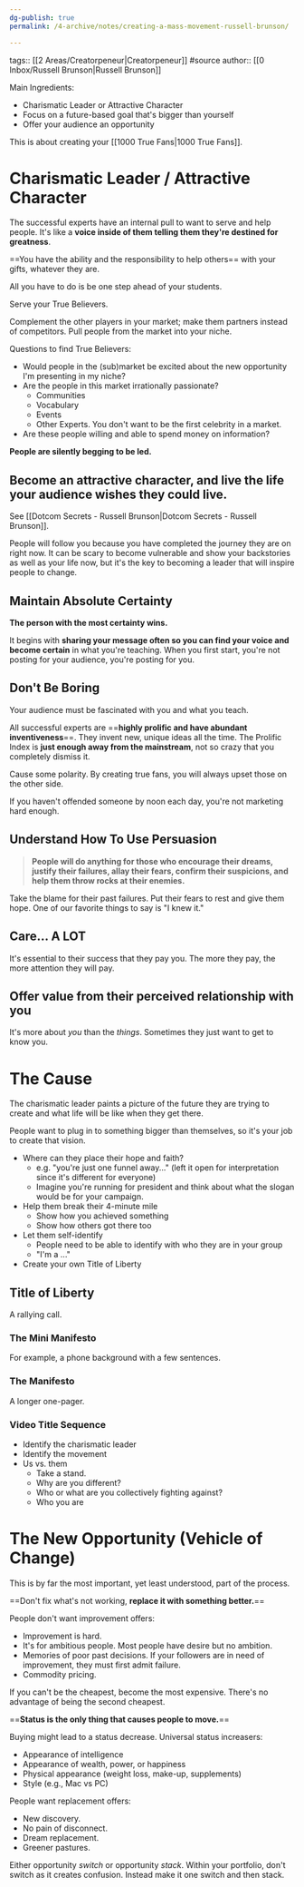 ```yaml
---
dg-publish: true
permalink: /4-archive/notes/creating-a-mass-movement-russell-brunson/

---
```


tags:: [[2 Areas/Creatorpeneur\|Creatorpeneur]] #source
author:: [[0 Inbox/Russell Brunson\|Russell Brunson]]

Main Ingredients:
- Charismatic Leader or Attractive Character
- Focus on a future-based goal that's bigger than yourself
- Offer your audience an opportunity

This is about creating your [[1000 True Fans\|1000 True Fans]].

# Charismatic Leader / Attractive Character
The successful experts have an internal pull to want to serve and help people. It's like a **voice inside of them telling them they're destined for greatness**.

==You have the ability and the responsibility to help others== with your gifts, whatever they are.

All you have to do is be one step ahead of your students.

Serve your True Believers.

Complement the other players in your market; make them partners instead of competitors. Pull people from the market into your niche.

Questions to find True Believers:
- Would people in the (sub)market be excited about the new opportunity I'm presenting in my niche?
- Are the people in this market irrationally passionate?
	- Communities
	- Vocabulary
	- Events
	- Other Experts. You don't want to be the first celebrity in a market.
- Are these people willing and able to spend money on information?

**People are silently begging to be led.**

## Become an attractive character, and live the life your audience wishes they could live.
See [[Dotcom Secrets - Russell Brunson\|Dotcom Secrets - Russell Brunson]].

People will follow you because you have completed the journey they are on right now. It can be scary to become vulnerable and show your backstories as well as your life now, but it's the key to becoming a leader that will inspire people to change.

## Maintain Absolute Certainty
**The person with the most certainty wins.**

It begins with **sharing your message often so you can find your voice and become certain** in what you're teaching. When you first start, you're not posting for your audience, you're posting for you.

## Don't Be Boring
Your audience must be fascinated with you and what you teach.

All successful experts are ==**highly prolific and have abundant inventiveness**==. They invent new, unique ideas all the time. The Prolific Index is **just enough away from the mainstream**, not so crazy that you completely dismiss it.

Cause some polarity. By creating true fans, you will always upset those on the other side.

If you haven't offended someone by noon each day, you're not marketing hard enough.

## Understand How To Use Persuasion
> **People will do anything for those who encourage their dreams, justify their failures, allay their fears, confirm their suspicions, and help them throw rocks at their enemies.**

Take the blame for their past failures.
Put their fears to rest and give them hope.
One of our favorite things to say is "I knew it."

## Care... A LOT
It's essential to their success that they pay you. The more they pay, the more attention they will pay.

## Offer value from their perceived relationship with you
It's more about *you* than the *things*.
Sometimes they just want to get to know you.

# The Cause
The charismatic leader paints a picture of the future they are trying to create and what life will be like when they get there.

People want to plug in to something bigger than themselves, so it's your job to create that vision.

- Where can they place their hope and faith?
	- e.g. "you're just one funnel away..." (left it open for interpretation since it's different for everyone)
	- Imagine you're running for president and think about what the slogan would be for your campaign.
- Help them break their 4-minute mile
	- Show how you achieved something
	- Show how others got there too
- Let them self-identify
	- People need to be able to identify with who they are in your group
	- "I'm a ..."
- Create your own Title of Liberty

## Title of Liberty
A rallying call.

### The Mini Manifesto
For example, a phone background with a few sentences.

### The Manifesto
A longer one-pager.

### Video Title Sequence
- Identify the charismatic leader
- Identify the movement
- Us vs. them
	- Take a stand.
	- Why are you different?
	- Who or what are you collectively fighting against?
	- Who you are

# The New Opportunity (Vehicle of Change)
This is by far the most important, yet least understood, part of the process.

==Don't fix what's not working, **replace it with something better.**==

People don't want improvement offers:
- Improvement is hard.
- It's for ambitious people. Most people have desire but no ambition.
- Memories of poor past decisions. If your followers are in need of improvement, they must first admit failure.
- Commodity pricing.

If you can't be the cheapest, become the most expensive. There's no advantage of being the second cheapest.

==**Status is the only thing that causes people to move.**==

Buying might lead to a status decrease. Universal status increasers:
- Appearance of intelligence
- Appearance of wealth, power, or happiness
- Physical appearance (weight loss, make-up, supplements)
- Style (e.g., Mac vs PC)

People want replacement offers:
- New discovery.
- No pain of disconnect.
- Dream replacement.
- Greener pastures.

Either opportunity *switch* or opportunity *stack*. Within your portfolio, don't switch as it creates confusion. Instead make it one switch and then stack.